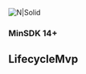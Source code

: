 ![N|Solid](https://github.com/RobertApikyan/AbstractMvp/blob/develop/intro/cover.png?raw=true)

### MinSDK 14+

## LifecycleMvp
